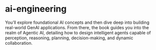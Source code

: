 # ai-engineering
You’ll explore foundational AI concepts and then dive deep into building real-world GenAI applications. From there, the book guides you into the realm of Agentic AI, detailing how to design intelligent agents capable of perception, reasoning, planning, decision-making, and dynamic collaboration.
